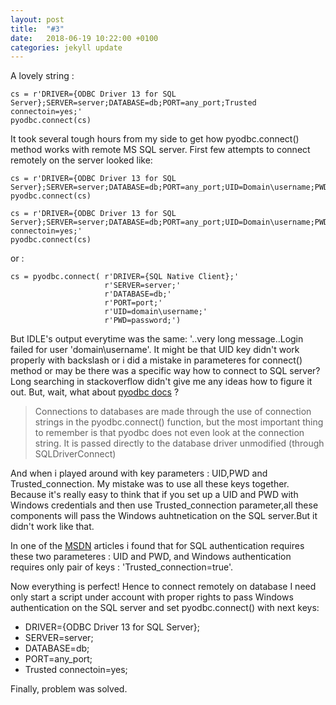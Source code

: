 ```yaml
---
layout: post
title:  "#3"
date:   2018-06-19 10:22:00 +0100
categories: jekyll update
---
```


A lovely string :
```
cs = r'DRIVER={ODBC Driver 13 for SQL Server};SERVER=server;DATABASE=db;PORT=any_port;Trusted connectoin=yes;'
pyodbc.connect(cs)
```

It took several tough hours from my side to get how pyodbc.connect() method works with remote MS SQL server.
First few attempts to connect remotely on the server looked like:

```
cs = r'DRIVER={ODBC Driver 13 for SQL Server};SERVER=server;DATABASE=db;PORT=any_port;UID=Domain\username;PWD=password;'
pyodbc.connect(cs)
```
```
cs = r'DRIVER={ODBC Driver 13 for SQL Server};SERVER=server;DATABASE=db;PORT=any_port;UID=Domain\username;PWD=password;Trusted connectoin=yes;'
pyodbc.connect(cs)
```

or :

```
cs = pyodbc.connect( r'DRIVER={SQL Native Client};'
                     r'SERVER=server;'
                     r'DATABASE=db;'
                     r'PORT=port;' 
                     r'UID=domain\username;'
                     r'PWD=password;')

```


But IDLE's output everytime was the same: '..very  long message..Login failed for user 'domain\\username'. It might be that UID key didn't work properly with backslash or i did a mistake in parameteres for connect() method or may be there was a specific way how to connect to SQL server? Long searching in stackoverflow didn't give me any ideas how to figure it out. 
But, wait, what about [pyodbc docs](https://github.com/mkleehammer/pyodbc/wiki/Connecting-to-databases) ? 

>Connections to databases are made through the use of connection strings in the pyodbc.connect() function, but the most important thing to remember is that pyodbc does not even look at the connection string. It is passed directly to the database driver unmodified (through SQLDriverConnect)


 And when i played around with key parameters : UID,PWD and Trusted_connection. My mistake was to use all these keys together. Because it's really easy to think that if you set up a UID and PWD with Windows credentials and then use Trusted_connection parameter,all these components will pass the Windows auhtnetication on the SQL server.But it didn't work like that.

 In one of the [MSDN](https://docs.microsoft.com/en-us/sql/integration-services/import-export-data/connect-to-a-sql-server-data-source-sql-server-import-and-export-wizard?view=sql-server-2017) articles  i found that for SQL authentication requires these two parameteres : UID and PWD, and Windows authentication requires only pair of keys : 'Trusted_connection=true'. 

Now everything is perfect! Hence to connect remotely on database I need only start a script under account with proper rights to pass Windows authentication on the SQL server and set pyodbc.connect() with next keys:

* DRIVER={ODBC Driver 13 for SQL Server};
* SERVER=server;
* DATABASE=db;
* PORT=any_port;
* Trusted connectoin=yes;
 
 Finally, problem was solved. 
